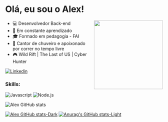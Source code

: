 # Olá, eu sou o Alex! 
<a href="alexandrocunha4@gmail.com">
<img src="https://media.tenor.com/Li7HobCHqa0AAAAi/trial.gif" width="220px" align="right"/>
</a>


- :computer: Desenvolvedor Back-end
- :open_book: Em constante aprendizado
- :mortar_board: Formado em pedagogia - FAI
- :shower: Cantor de chuveiro e apoixonado por correr no tempo livre
- :video_game: Wild Rift | The Last of US | Cyber Hunter


[![Linkedin](https://img.shields.io/badge/LinkedIn-0077B5?style=flat&logo=linkedin)](https://www.linkedin.com/in/jessicamedeirospocarli/)


### Skills:

![Javascript](https://img.shields.io/badge/Javascript-282C34?style=flat&logo=javascript)
![Node.js](https://img.shields.io/badge/Node.js-282C34?logo=node.js)


![Alex GitHub stats](https://github-readme-stats.vercel.app/api?username=AlexandroCunha&show_icons=true&theme=transparent)

[![Alex GitHub stats-Dark](https://github-readme-stats.vercel.app/api?username=AlexandroCunha&show_icons=true&theme=dark#gh-dark-mode-only)](https://github.com/anuraghazra/github-readme-stats#gh-dark-mode-only)
[![Anurag's GitHub stats-Light](https://github-readme-stats.vercel.app/api?username=anuraghazra&show_icons=true&theme=default#gh-light-mode-only)](https://github.com/anuraghazra/github-readme-stats#gh-light-mode-only)
